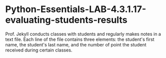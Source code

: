 # Python-Essentials-LAB-4.3.1.17-evaluating-students-results
Prof. Jekyll conducts classes with students and regularly makes notes in a text file. Each line of the file contains three elements: the student's first name, the student's last name, and the number of point the student received during certain classes.
